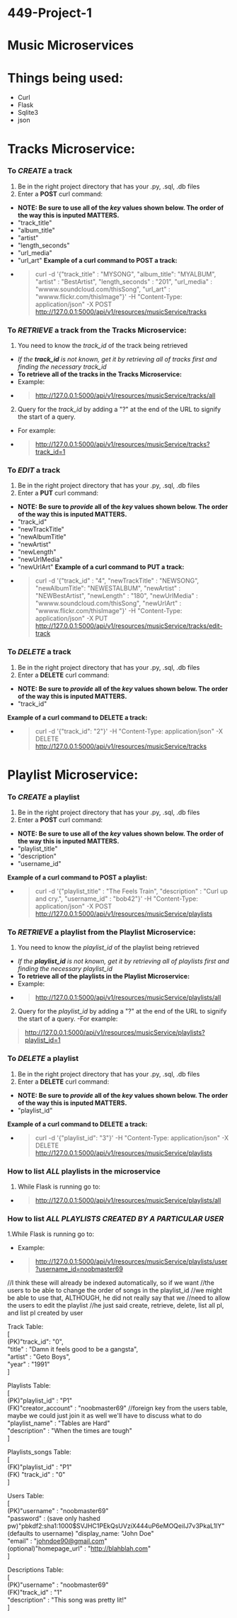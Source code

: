 # 449-Project-1

# Music Microservices
# Things being used:
- Curl
- Flask
- Sqlite3
- json

# Tracks Microservice:
### To *CREATE* a track
1. Be in the right project directory that has your .py, .sql, .db files
2. Enter a **POST** curl command:
- **NOTE: Be sure to use all of the *key* values shown below. The order of the way this is inputed MATTERS.**
- "track_title"
- "album_title"
- "artist"
- "length_seconds"
- "url_media"
- "url_art"
**Example of a curl command to POST a track:**
- >curl -d '{"track_title" : "MYSONG", "album_title": "MYALBUM", "artist" : "BestArtist", "length_seconds" : "201", "url_media" : "wwww.soundcloud.com/thisSong", "url_art" : "wwww.flickr.com/thisImage"}' -H "Content-Type: application/json" -X POST http://127.0.0.1:5000/api/v1/resources/musicService/tracks



### To *RETRIEVE* a track from the Tracks Microservice:
1. You need to know the *track_id* of the track being retrieved
- *If the **track_id** is not known, get it by retrieving all of tracks first and finding the necessary track_id*
- **To retrieve all of the tracks in the Tracks Microservice:**
- Example:
- >http://127.0.0.1:5000/api/v1/resources/musicService/tracks/all

2. Query for the *track_id* by adding a "?" at the end of the URL to signify the start of a query.
- For example:
- >http://127.0.0.1:5000/api/v1/resources/musicService/tracks?track_id=1



### To *EDIT* a track
1. Be in the right project directory that has your .py, .sql, .db files
2. Enter a **PUT** curl command:
- **NOTE: Be sure to *provide* all of the *key* values shown below. The order of the way this is inputed MATTERS.**
- "track_id"
- "newTrackTitle"
- "newAlbumTitle"
- "newArtist"
- "newLength"
- "newUrlMedia"
- "newUrlArt"
**Example of a curl command to PUT a track:**
- >curl -d '{"track_id" : "4", "newTrackTitle" : "NEWSONG", "newAlbumTitle": "NEWESTALBUM", "newArtist" : "NEWBestArtist", "newLength" : "180", "newUrlMedia" : "wwww.soundcloud.com/thisSong", "newUrlArt" : "wwww.flickr.com/thisImage"}' -H "Content-Type: application/json" -X PUT http://127.0.0.1:5000/api/v1/resources/musicService/tracks/edit-track



### To *DELETE* a track
1. Be in the right project directory that has your .py, .sql, .db files
2. Enter a **DELETE** curl command:
- **NOTE: Be sure to *provide* all of the *key* values shown below. The order of the way this is inputed MATTERS.**
- "track_id"

**Example of a curl command to DELETE a track:**
- >curl -d '{"track_id": "2"}' -H "Content-Type: application/json" -X DELETE http://127.0.0.1:5000/api/v1/resources/musicService/tracks




# Playlist Microservice:
### To *CREATE* a playlist
1. Be in the right project directory that has your .py, .sql, .db files
2. Enter a **POST** curl command:
- **NOTE: Be sure to use all of the *key* values shown below. The order of the way this is inputed MATTERS.**
- "playlist_title"
- "description"
- "username_id"

**Example of a curl command to POST a playlist:**
- >curl -d '{"playlist_title" : "The Feels Train", "description" : "Curl up and cry.", "username_id" : "bob42"}' -H "Content-Type: application/json" -X POST http://127.0.0.1:5000/api/v1/resources/musicService/playlists



### To *RETRIEVE* a playlist from the Playlist Microservice:
1. You need to know the *playlist_id* of the playlist being retrieved
- *If the **playlist_id** is not known, get it by retrieving all of playlists first and finding the necessary playlist_id*
- **To retrieve all of the playlists in the Playlist Microservice:**
- Example:
- >http://127.0.0.1:5000/api/v1/resources/musicService/playlists/all

2. Query for the *playlist_id* by adding a "?" at the end of the URL to signify the start of a query.
-For example:
>http://127.0.0.1:5000/api/v1/resources/musicService/playlists?playlist_id=1



### To *DELETE* a playlist
1. Be in the right project directory that has your .py, .sql, .db files
2. Enter a **DELETE** curl command:
- **NOTE: Be sure to *provide* all of the *key* values shown below. The order of the way this is inputed MATTERS.**
- "playlist_id"

**Example of a curl command to DELETE a track:**
- >curl -d '{"playlist_id": "3"}' -H "Content-Type: application/json" -X DELETE http://127.0.0.1:5000/api/v1/resources/musicService/playlists



### How to list *ALL* playlists in the microservice
1. While Flask is running go to:
- >http://127.0.0.1:5000/api/v1/resources/musicService/playlists/all



### How to list *ALL PLAYLISTS CREATED BY A PARTICULAR USER*
1.While Flask is running go to:
- Example:
- >http://127.0.0.1:5000/api/v1/resources/musicService/playlists/user?username_id=noobmaster69




//I think these will already be indexed automatically, so if we want
	//the users to be able to change the order of songs in the playlist_id
	//we might be able to use that, ALTHOUGH, he did not really say that we
	//need to allow the users to edit the playlist
	//he just said create, retrieve, delete, list all pl, and list pl created by user


Track Table:  
[  
	(PK)"track_id": "0",  
	"title" : "Damn it feels good to be a gangsta",  
	"artist" : "Geto Boys",  
	"year" : "1991"  
]  

Playlists Table:  
[  
	(PK)"playlist_id" : "P1"  
	(FK)"creator_account" : "noobmaster69" //foreign key from the users table, maybe we could just join it as well we'll have to discuss what to do  
	"playlist_name" : "Tables are Hard"  
	"description" : "When the times are tough"  
]  

Playlists_songs Table:  
[  
	(FK)"playlist_id" : "P1"  
	(FK) "track_id" : "0"  
]  

Users Table:  
[  
  (PK)"username" : "noobmaster69"  
  "password" : (save only hashed pw)"pbkdf2:sha1:1000$SVJHC1PEkQsUVziX444uP6eMOQeiIJ7v3PkaL1lY"  
  (defaults to username) "display_name: "John Doe"  
  "email" : "johndoe90@gmail.com"  
  (optional)"homepage_url" : "http://blahblah.com"  
]  

Descriptions Table:  
[  
  (PK)"username" : "noobmaster69"  
  (FK)"track_id" : "1"  
  "description" : "This song was pretty lit!"  
]  
